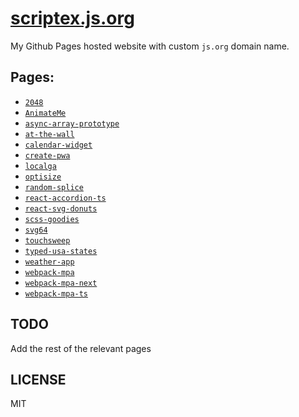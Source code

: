 # [scriptex.js.org](https://scriptex.js.org)

My Github Pages hosted website with custom `js.org` domain name.

## Pages:

- [`2048`](https://scriptex.js.org/2048/)
- [`AnimateMe`](https://scriptex.js.org/AnimateMe/)
- [`async-array-prototype`](https://scriptex.js.org/async-array-prototype)
- [`at-the-wall`](https://scriptex.js.org/at-the-wall/)
- [`calendar-widget`](https://scriptex.js.org/calendar-widget)
- [`create-pwa`](https://scriptex.js.org/create-pwa/)
- [`localga`](https://scriptex.js.org/localga/)
- [`optisize`](https://three11.github.io/optisize/) 
- [`random-splice`](https://scriptex.js.org/random-splice)
- [`react-accordion-ts`](https://scriptex.js.org/react-accordion-ts/)
- [`react-svg-donuts`](https://scriptex.js.org/react-svg-donuts/)
- [`scss-goodies`](https://scriptex.js.org/scss-goodies)
- [`svg64`](https://scriptex.js.org/svg64)
- [`touchsweep`](https://scriptex.js.org/touchsweep)
- [`typed-usa-states`](https://scriptex.js.org/typed-usa-states)
- [`weather-app`](https://scriptex.js.org/weather-app/)
- [`webpack-mpa`](https://scriptex.js.org/webpack-mpa/)
- [`webpack-mpa-next`](https://scriptex.js.org/webpack-mpa-next/)
- [`webpack-mpa-ts`](https://scriptex.js.org/webpack-mpa-ts/)

## TODO

Add the rest of the relevant pages

## LICENSE

MIT
